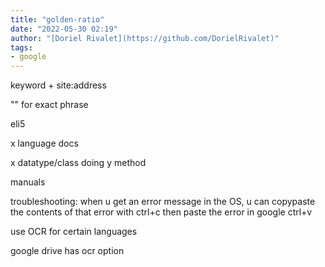 ```yaml
---
title: "golden-ratio"
date: "2022-05-30 02:19"
author: "[Doriel Rivalet](https://github.com/DorielRivalet)"
tags:
- google
---
```


keyword + site:address

"" for exact phrase

eli5

x language docs

x datatype/class doing y method

manuals

troubleshooting: when u get an error message in the OS, u can copypaste the contents of that error with ctrl+c then paste the error in google ctrl+v

use OCR for certain languages

google drive has ocr option
